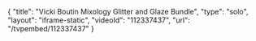 {
    "title": "Vicki Boutin Mixology Glitter and Glaze Bundle",
    "type": "solo",
    "layout": "iframe-static",
    "videoId": "112337437",
    "url": "\/tvpembed\/112337437"
}